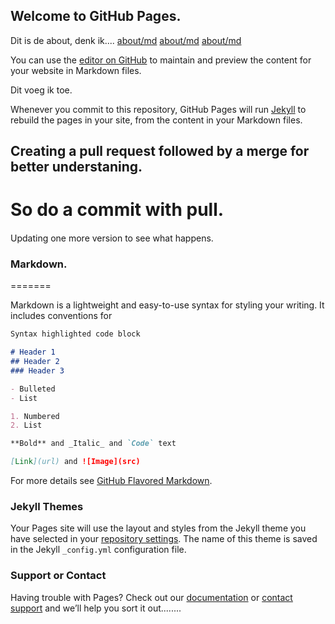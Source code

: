 ## Welcome to GitHub Pages.


Dit is de about, denk ik....
[about/md](./about/md.md)
[about/md](/about/md.md)
[about/md](about/md.md)


You can use the [editor on GitHub](https://github.com/rienkdekok/dtt/edit/gh-pages/index.md) to maintain and preview the content for your website in Markdown files.

Dit voeg ik toe.


Whenever you commit to this repository, GitHub Pages will run [Jekyll](https://jekyllrb.com/) to rebuild the pages in your site, from the content in your Markdown files.


## Creating a pull request followed by a merge for better understaning.

So do a commit with pull.
=======
####
Updating one more version to see what happens.


### Markdown.
=======


Markdown is a lightweight and easy-to-use syntax for styling your writing. It includes conventions for

```markdown
Syntax highlighted code block

# Header 1
## Header 2
### Header 3

- Bulleted
- List

1. Numbered
2. List

**Bold** and _Italic_ and `Code` text

[Link](url) and ![Image](src)
```

For more details see [GitHub Flavored Markdown](https://guides.github.com/features/mastering-markdown/).

### Jekyll Themes

Your Pages site will use the layout and styles from the Jekyll theme you have selected in your [repository settings](https://github.com/rienkdekok/dtt/settings). The name of this theme is saved in the Jekyll `_config.yml` configuration file.

### Support or Contact

Having trouble with Pages? Check out our [documentation](https://docs.github.com/categories/github-pages-basics/) or [contact support](https://github.com/contact) and we’ll help you sort it out........
